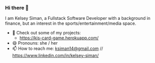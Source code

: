 ### Hi there 👋 

I am Kelsey Siman, a Fullstack Software Developer with a background in finance, but an interest in the sports/entertainment/media space.

- 🔭  Check out some of my projects:
  * https://kis-card-game.herokuapp.com/
- 😄  Pronouns: she / her
- 📫  How to reach me: ksiman14@gmail.com // https://www.linkedin.com/in/kelsey-siman/

<!--
**ksiman14/ksiman14** is a ✨ _special_ ✨ repository because its `README.md` (this file) appears on your GitHub profile.

Here are some ideas to get you started:

- 🔭 I’m currently working on ...
- 🌱 I’m currently learning ...
- 👯 I’m looking to collaborate on ...
- 🤔 I’m looking for help with ...
- 💬 Ask me about ...
- 📫 How to reach me: ...
- 😄 Pronouns: ...
- ⚡ Fun fact: ...
-->
